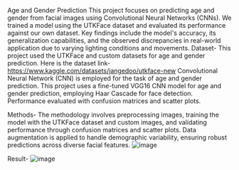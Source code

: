 Age and Gender Prediction
This project focuses on predicting age and gender from facial images using Convolutional Neural Networks (CNNs). We trained a model using the UTKFace dataset and evaluated its performance against our own dataset. Key findings include the model's accuracy, its generalization capabilities, and the observed discrepancies in real-world application due to varying lighting conditions and movements.
Dataset-
This project used the UTKFace and custom datasets for age and gender prediction.
Here is the dataset link-https://www.kaggle.com/datasets/jangedoo/utkface-new
Convolutional Neural Network (CNN) is employed for the task of age and gender prediction. 
This project uses a fine-tuned VGG16 CNN model for age and gender prediction, employing Haar Cascade for face detection.
Performance evaluated with confusion matrices and scatter plots.

Methods-
The methodology involves preprocessing images, training the model with the UTKFace dataset and custom images, and validating performance through confusion matrices and scatter plots. Data augmentation is applied to handle demographic variability, ensuring robust predictions across diverse facial features.
![image](https://github.com/user-attachments/assets/15047fe3-d26d-42c0-b694-31079bce288b)

Result-
![image](https://github.com/user-attachments/assets/3fbd50ec-6b1c-4bd7-8f8e-ea3c0d88c431)





